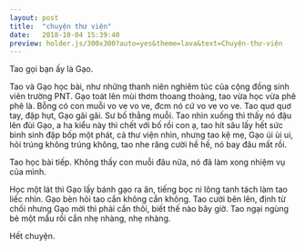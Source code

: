 ```yaml
---
layout: post
title:  "chuyện thư viện"
date:   2018-10-04 15:39:40
preview: holder.js/300x300?auto=yes&theme=lava&text=Chuyện-thư-viện
---
```

Tao gọi bạn ấy là Gạo.

Tao và Gạo học bài, như những thanh niên nghiêm túc của cộng đồng sinh viên trường PNT. Gạo toát lên mùi thơm thoang thoảng, tao vừa học vừa phê phê là. Bỗng có con muỗi vo ve vo ve, đcm nó cứ vo ve vo ve. Tao quơ quơ tay, đập hụt, Gạo gãi gãi. Sư bố thằng muỗi. Tao nhìn xuống thì thấy nó đậu lên đùi Gạo, a ha kiểu này thì chết với bố rồi con ạ, tao hít sâu lấy hết sức bình sinh đập bốp một phát, cả thư viện nhìn, nhưng tao kệ mẹ, Gạo úi ùi ui, hỏi trúng không trúng không, tao nhe răng cười hề hề, nó bay đâu mất rồi.

Tao học bài tiếp. Không thấy con muỗi đâu nữa, nó đã làm xong nhiệm vụ của mình.

Học một lát thì Gạo lấy bánh gạo ra ăn, tiếng bọc ni lông tanh tách làm tao liếc nhìn. Gạo bèn hỏi tao cắn không cắn không. Tao cười bẽn lẽn, định từ chối nhưng Gạo mời thì phải cắn thôi, biết thế nào bây giờ. Tao ngại ngùng bẻ một mẩu rồi cắn nhẹ nhàng, nhẹ nhàng.

Hết chuyện.

